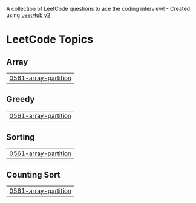 A collection of LeetCode questions to ace the coding interview! - Created using [LeetHub v2](https://github.com/arunbhardwaj/LeetHub-2.0)
<!---LeetCode Topics Start-->
# LeetCode Topics
## Array
|  |
| ------- |
| [0561-array-partition](https://github.com/wsoham18/DSA-LAB/tree/master/0561-array-partition) |
## Greedy
|  |
| ------- |
| [0561-array-partition](https://github.com/wsoham18/DSA-LAB/tree/master/0561-array-partition) |
## Sorting
|  |
| ------- |
| [0561-array-partition](https://github.com/wsoham18/DSA-LAB/tree/master/0561-array-partition) |
## Counting Sort
|  |
| ------- |
| [0561-array-partition](https://github.com/wsoham18/DSA-LAB/tree/master/0561-array-partition) |
<!---LeetCode Topics End-->